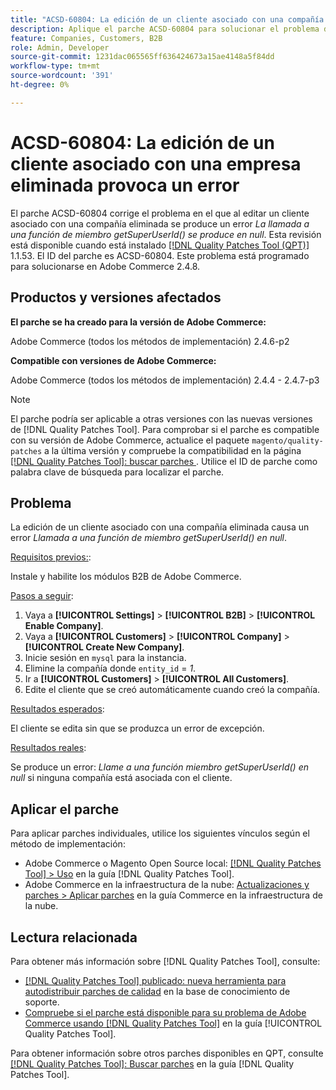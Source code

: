 ```yaml
---
title: "ACSD-60804: La edición de un cliente asociado con una compañía eliminada produce un error"
description: Aplique el parche ACSD-60804 para solucionar el problema de Adobe Commerce en el que la edición de un cliente asociado con una empresa eliminada provoca un error *La llamada a una función de miembro getSuperUserId() es nula*.
feature: Companies, Customers, B2B
role: Admin, Developer
source-git-commit: 1231dac065565ff636424673a15ae4148a5f84dd
workflow-type: tm+mt
source-wordcount: '391'
ht-degree: 0%

---
```


# ACSD-60804: La edición de un cliente asociado con una empresa eliminada provoca un error

El parche ACSD-60804 corrige el problema en el que al editar un cliente asociado con una compañía eliminada se produce un error *La llamada a una función de miembro getSuperUserId() se produce en null*. Esta revisión está disponible cuando está instalado [[!DNL Quality Patches Tool (QPT)]](/help/tools/quality-patches-tool/quality-patches-tool-to-self-serve-quality-patches.md) 1.1.53. El ID del parche es ACSD-60804. Este problema está programado para solucionarse en Adobe Commerce 2.4.8.

## Productos y versiones afectados

**El parche se ha creado para la versión de Adobe Commerce:**

Adobe Commerce (todos los métodos de implementación) 2.4.6-p2

**Compatible con versiones de Adobe Commerce:**

Adobe Commerce (todos los métodos de implementación) 2.4.4 - 2.4.7-p3

>[!NOTE]
>
>El parche podría ser aplicable a otras versiones con las nuevas versiones de [!DNL Quality Patches Tool]. Para comprobar si el parche es compatible con su versión de Adobe Commerce, actualice el paquete `magento/quality-patches` a la última versión y compruebe la compatibilidad en la página [[!DNL Quality Patches Tool]: buscar parches ](https://experienceleague.adobe.com/tools/commerce-quality-patches/index.html). Utilice el ID de parche como palabra clave de búsqueda para localizar el parche.

## Problema

La edición de un cliente asociado con una compañía eliminada causa un error *Llamada a una función de miembro getSuperUserId() en null*.

<u>Requisitos previos:</u>:

Instale y habilite los módulos B2B de Adobe Commerce.

<u>Pasos a seguir</u>:

1. Vaya a **[!UICONTROL Settings]** > **[!UICONTROL B2B]** > **[!UICONTROL Enable Company]**.
1. Vaya a **[!UICONTROL Customers]** > **[!UICONTROL Company]** > **[!UICONTROL Create New Company]**.
1. Inicie sesión en `mysql` para la instancia.
1. Elimine la compañía donde `entity_id` = *1*.
1. Ir a **[!UICONTROL Customers]** > **[!UICONTROL All Customers]**.
1. Edite el cliente que se creó automáticamente cuando creó la compañía.

<u>Resultados esperados</u>:

El cliente se edita sin que se produzca un error de excepción.

<u>Resultados reales</u>:

Se produce un error: *Llame a una función miembro getSuperUserId() en null* si ninguna compañía está asociada con el cliente.

## Aplicar el parche

Para aplicar parches individuales, utilice los siguientes vínculos según el método de implementación:

* Adobe Commerce o Magento Open Source local: [[!DNL Quality Patches Tool] > Uso](/help/tools/quality-patches-tool/usage.md) en la guía [!DNL Quality Patches Tool].
* Adobe Commerce en la infraestructura de la nube: [Actualizaciones y parches > Aplicar parches](https://experienceleague.adobe.com/docs/commerce-cloud-service/user-guide/develop/upgrade/apply-patches.html) en la guía Commerce en la infraestructura de la nube.

## Lectura relacionada

Para obtener más información sobre [!DNL Quality Patches Tool], consulte:

* [[!DNL Quality Patches Tool] publicado: nueva herramienta para autodistribuir parches de calidad](https://experienceleague.adobe.com/en/docs/commerce-knowledge-base/kb/announcements/commerce-announcements/magento-quality-patches-released-new-tool-to-self-serve-quality-patches) en la base de conocimiento de soporte.
* [Compruebe si el parche está disponible para su problema de Adobe Commerce usando [!DNL Quality Patches Tool]](/help/tools/quality-patches-tool/patches-available-in-qpt/check-patch-for-magento-issue-with-magento-quality-patches.md) en la guía [!UICONTROL Quality Patches Tool].


Para obtener información sobre otros parches disponibles en QPT, consulte [[!DNL Quality Patches Tool]: Buscar parches](https://experienceleague.adobe.com/tools/commerce-quality-patches/index.html) en la guía [!DNL Quality Patches Tool].
